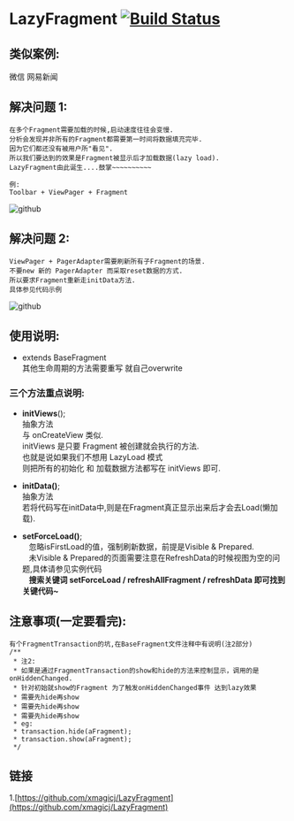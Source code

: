 # LazyFragment [![Build Status](https://travis-ci.org/xmagicj/LazyFragment.svg?branch=master)](https://travis-ci.org/xmagicj/LazyFragment)
类似案例: 
-----------------------------------
微信
网易新闻

解决问题 1: 
-----------------------------------
    在多个Fragment需要加载的时候,启动速度往往会变慢.
    分析会发现并非所有的Fragment都需要第一时间将数据填充完毕.
    因为它们都还没有被用户所"看见".
    所以我们要达到的效果是Fragment被显示后才加载数据(lazy load).
    LazyFragment由此诞生....鼓掌~~~~~~~~~~

    例:
    Toolbar + ViewPager + Fragment
![github](https://github.com/xmagicj/LazyFragment/blob/master/demo.gif "demo")  

解决问题 2:
-----------------------------------
    ViewPager + PagerAdapter需要刷新所有子Fragment的场景.
    不要new 新的 PagerAdapter 而采取reset数据的方式.
    所以要求Fragment重新走initData方法.
    具体参见代码示例
![github](https://github.com/xmagicj/LazyFragment/blob/master/demo2.gif "demo2")  

使用说明: 
-----------------------------------
* extends BaseFragment<br />
    其他生命周期的方法需要重写 就自己overwrite<br />

### 三个方法重点说明:
* **initViews**();<br />
    抽象方法<br />与 onCreateView 类似.<br />
    initViews 是只要 Fragment 被创建就会执行的方法.<br />
    也就是说如果我们不想用 LazyLoad 模式<br />
    则把所有的初始化 和 加载数据方法都写在 initViews 即可.

* **initData()**;<br />
    抽象方法<br />若将代码写在initData中,则是在Fragment真正显示出来后才会去Load(懒加载).<br />
    
* **setForceLoad()**;<br />
    忽略isFirstLoad的值，强制刷新数据，前提是Visible & Prepared.<br />
    未Visible & Prepared的页面需要注意在RefreshData的时候视图为空的问题,具体请参见实例代码<br />
    **搜索关键词 setForceLoad / refreshAllFragment / refreshData 即可找到关键代码~**
    
    
注意事项(一定要看完):
-----------------------------------
    有个FragmentTransaction的坑,在BaseFragment文件注释中有说明(注2部分)
    /**
     * 注2:
     * 如果是通过FragmentTransaction的show和hide的方法来控制显示，调用的是onHiddenChanged.
     * 针对初始就show的Fragment 为了触发onHiddenChanged事件 达到lazy效果 
     * 需要先hide再show
     * 需要先hide再show
     * 需要先hide再show
     * eg:
     * transaction.hide(aFragment);
     * transaction.show(aFragment);
     */


链接
-----------------------------------
1.[https://github.com/xmagicj/LazyFragment](https://github.com/xmagicj/LazyFragment)<br />
